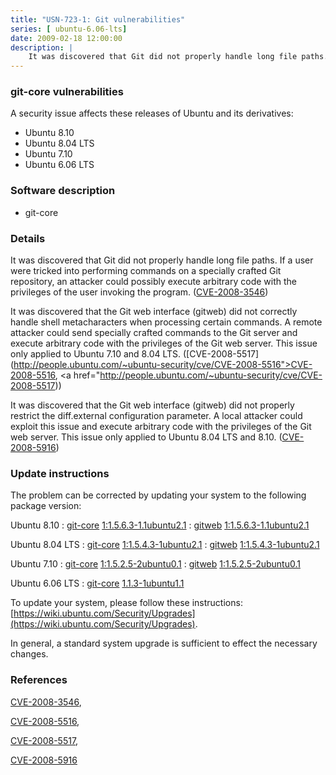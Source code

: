 ```yaml
---
title: "USN-723-1: Git vulnerabilities"
series: [ ubuntu-6.06-lts]
date: 2009-02-18 12:00:00
description: |
    It was discovered that Git did not properly handle long file paths. If a user were tricked into performing commands on a specially crafted Git repository, an attacker could possibly execute arbitrary code with the privileges of the user invoking the program. ([CVE-2008-3546](http://people.ubuntu.com/~ubuntu-security/cve/CVE-2008-3546))
--- 
```

 
### git-core vulnerabilities

A security issue affects these releases of Ubuntu and its derivatives:

* Ubuntu 8.10
* Ubuntu 8.04 LTS
* Ubuntu 7.10
* Ubuntu 6.06 LTS

### Software description

* git-core 

### Details

It was discovered that Git did not properly handle long file paths. If a user were tricked into performing commands on a specially crafted Git repository, an attacker could possibly execute arbitrary code with the privileges of the user invoking the program. ([CVE-2008-3546](http://people.ubuntu.com/~ubuntu-security/cve/CVE-2008-3546))

It was discovered that the Git web interface (gitweb) did not correctly handle shell metacharacters when processing certain commands. A remote attacker could send specially crafted commands to the Git server and execute arbitrary code with the privileges of the Git web server. This issue only applied to Ubuntu 7.10 and 8.04 LTS. ([CVE-2008-5517](http://people.ubuntu.com/~ubuntu-security/cve/CVE-2008-5516">CVE-2008-5516</a>, <a href="http://people.ubuntu.com/~ubuntu-security/cve/CVE-2008-5517))

It was discovered that the Git web interface (gitweb) did not properly restrict the diff.external configuration parameter. A local attacker could exploit this issue and execute arbitrary code with the privileges of the Git web server. This issue only applied to Ubuntu 8.04 LTS and 8.10. ([CVE-2008-5916](http://people.ubuntu.com/~ubuntu-security/cve/CVE-2008-5916)) 

### Update instructions

The problem can be corrected by updating your system to the following package version:

Ubuntu 8.10
 : [git-core](https://launchpad.net/ubuntu/+source/git-core) <span> [1:1.5.6.3-1.1ubuntu2.1](https://launchpad.net/ubuntu/+source/git-core/1:1.5.6.3-1.1ubuntu2.1) </span> 
 : [gitweb](https://launchpad.net/ubuntu/+source/git-core) <span> [1:1.5.6.3-1.1ubuntu2.1](https://launchpad.net/ubuntu/+source/git-core/1:1.5.6.3-1.1ubuntu2.1) </span> 

Ubuntu 8.04 LTS
 : [git-core](https://launchpad.net/ubuntu/+source/git-core) <span> [1:1.5.4.3-1ubuntu2.1](https://launchpad.net/ubuntu/+source/git-core/1:1.5.4.3-1ubuntu2.1) </span> 
 : [gitweb](https://launchpad.net/ubuntu/+source/git-core) <span> [1:1.5.4.3-1ubuntu2.1](https://launchpad.net/ubuntu/+source/git-core/1:1.5.4.3-1ubuntu2.1) </span> 

Ubuntu 7.10
 : [git-core](https://launchpad.net/ubuntu/+source/git-core) <span> [1:1.5.2.5-2ubuntu0.1](https://launchpad.net/ubuntu/+source/git-core/1:1.5.2.5-2ubuntu0.1) </span> 
 : [gitweb](https://launchpad.net/ubuntu/+source/git-core) <span> [1:1.5.2.5-2ubuntu0.1](https://launchpad.net/ubuntu/+source/git-core/1:1.5.2.5-2ubuntu0.1) </span> 

Ubuntu 6.06 LTS
 : [git-core](https://launchpad.net/ubuntu/+source/git-core) <span> [1.1.3-1ubuntu1.1](https://launchpad.net/ubuntu/+source/git-core/1.1.3-1ubuntu1.1) </span> 

To update your system, please follow these instructions: [https://wiki.ubuntu.com/Security/Upgrades](https://wiki.ubuntu.com/Security/Upgrades).

In general, a standard system upgrade is sufficient to effect the necessary changes. 

### References

 [CVE-2008-3546](http://people.ubuntu.com/~ubuntu-security/cve/CVE-2008-3546), 

 [CVE-2008-5516](http://people.ubuntu.com/~ubuntu-security/cve/CVE-2008-5516), 

 [CVE-2008-5517](http://people.ubuntu.com/~ubuntu-security/cve/CVE-2008-5517), 

 [CVE-2008-5916](http://people.ubuntu.com/~ubuntu-security/cve/CVE-2008-5916)
 
